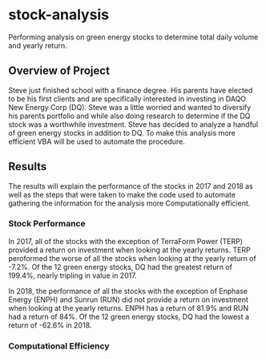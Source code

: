 # stock-analysis
Performing analysis on green energy stocks to determine total daily volume and yearly return.
## Overview of Project
Steve just finished school with a finance degree. His parents have elected to be his first clients and are specifically interested in investing in DAQO New Energy Corp (DQ). Steve was a little worried and wanted to diversify his parents portfolio and while also doing research to determine if the DQ stock was a worthwhile investment. Steve has decided to analyze a handful of green energy stocks in addition to DQ. To make this analysis more efficient VBA will be used to automate the procedure.
## Results
The results will explain the performance of the stocks in 2017 and 2018 as well as the steps that were taken to make the code used to automate gathering the information for the analysis more Computationally efficient.
### Stock Performance
In 2017, all of the stocks with the exception of TerraForm Power (TERP) provided a return on investment when looking at the yearly returns. TERP peroformed the worse of all the stocks when looking at the yearly return of -7.2%. Of the 12 green energy stocks, DQ had the greatest return of 199.4%, nearly tripling in value in 2017.

In 2018, the performance of all the stocks with the exception of Enphase Energy (ENPH) and Sunrun (RUN) did not provide a return on investment when looking at the yearly returns. ENPH has a return of 81.9% and RUN had a return of 84%. Of the 12 green energy stocks, DQ had the lowest a return of -62.6% in 2018.
### Computational Efficiency
